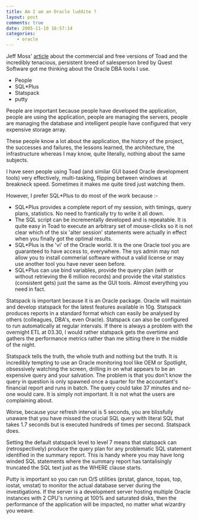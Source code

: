 ```yaml
---
title: Am I am an Oracle luddite ?
layout: post
comments: true
date: 2005-11-10 16:57:14
categories:
    - oracle
---
```

Jeff Moss'
[article](http://oramossoracle.blogspot.com/2005/11/free-toad-at-least-until-raptor-comes.html)
about the commercial and free versions of Toad and the incredibly
tenacious, persistent breed of salesperson bred by Quest Software got
me thinking about the Oracle DBA tools I use.

-   People
-   SQL\*Plus
-   Statspack
-   putty

People are important because people have developed the application,
people are using the application, people are managing the servers,
people are managing the database and intelligent people have
configured that very expensive storage array.

These people know a lot about the application, the history of the
project, the successes and failures, the lessons learned, the
architecture, the infrastructure whereas I may know, quite literally,
nothing about the same subjects.

I have seen people using Toad (and similar GUI based Oracle
development tools) very effectively, multi-tasking, flipping between
windows at breakneck speed. Sometimes it makes me quite tired just
watching them.

However, I prefer SQL\*Plus to do most of the work because :-

-   SQL\*Plus provides a complete report of my session, with timings,
    query plans, statistics. No need to frantically try to write it all
    down.
-   The SQL script can be incrementally developed and is repeatable. It
    is quite easy in Toad to execute an arbitrary set of mouse-clicks so
    it is not clear which of the six 'alter session' statements were
    actually in effect when you finally got the optimal results.
-   SQL\*Plus is the 'vi' of the Oracle world. It is the one Oracle tool
    you are guaranteed to have access to, everywhere. The sys admin may
    not allow you to install commerial software without a valid license
    or may use another tool you have never seen before.
-   SQL\*Plus can use bind variables, provide the query plan (with or
    without retrieving the 6 million records) and provide the vital
    statistics (consistent gets) just the same as the GUI tools. Almost
    everything you need in fact.

Statspack is important because it is an Oracle package. Oracle will
maintain and develop statspack for the latest features available in
10g.  Statspack produces reports in a standard format which can easily
be analysed by others (colleagues, DBA's, even Oracle). Statspack can
also be configured to run automatically at regular intervals. If there
is always a problem with the overnight ETL at 03.30, I would rather
statspack gets the overtime and gathers the performance metrics rather
than me sitting there in the middle of the night.

Statspack tells the truth, the whole truth and nothing but the
truth. It is incredibly tempting to use an Oracle monitoring tool like
OEM or Spotlight, obsessively watching the screen, drilling in on what
appears to be an expensive query and your salvation. The problem is
that you don't know the query in question is only spawned once a
quarter for the accountant's financial report and runs in batch. The
query could take 37 minutes and no-one would care. It is simply not
important. It is not what the users are complaining about.

Worse, because your refresh interval is 5 seconds, you are blissfully
unaware that you have missed the crucial SQL query with literal SQL
that takes 1.7 seconds but is executed hundreds of times per second.
Statspack does.

Setting the default statspack level to level 7 means that statspack
can (retrospectively) produce the query plan for any problematic SQL
statement identified in the summary report. This is handy where you
may have long winded SQL statements where the summary report has
tantalisingly truncated the SQL text just as the WHERE clause starts.

Putty is important so you can run O/S utilities (prstat, glance,
topas, top, iostat, vmstat) to monitor the actual database server
during the investigations. If the server is a development server
hosting multiple Oracle instances with 2 CPU's running at 100% and
saturated disks, then the performance of the application will be
impacted, no matter what wizardry you weave.
